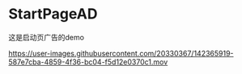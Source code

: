 # StartPageAD
这是启动页广告的demo


https://user-images.githubusercontent.com/20330367/142365919-587e7cba-4859-4f36-bc04-f5d12e0370c1.mov







